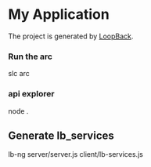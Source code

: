 # My Application

The project is generated by [LoopBack](http://loopback.io).

### Run the arc
slc arc

### api explorer
node .

## Generate lb_services
lb-ng server/server.js client/lb-services.js